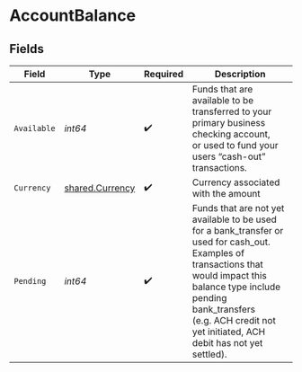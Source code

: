 # AccountBalance


## Fields

| Field                                                                                                                                                                                                                                                     | Type                                                                                                                                                                                                                                                      | Required                                                                                                                                                                                                                                                  | Description                                                                                                                                                                                                                                               |
| --------------------------------------------------------------------------------------------------------------------------------------------------------------------------------------------------------------------------------------------------------- | --------------------------------------------------------------------------------------------------------------------------------------------------------------------------------------------------------------------------------------------------------- | --------------------------------------------------------------------------------------------------------------------------------------------------------------------------------------------------------------------------------------------------------- | --------------------------------------------------------------------------------------------------------------------------------------------------------------------------------------------------------------------------------------------------------- |
| `Available`                                                                                                                                                                                                                                               | *int64*                                                                                                                                                                                                                                                   | :heavy_check_mark:                                                                                                                                                                                                                                        | Funds that are available to be transferred to your primary business checking account,<br/>or used to fund your users “cash-out” transactions.<br/>                                                                                                        |
| `Currency`                                                                                                                                                                                                                                                | [shared.Currency](../../models/shared/currency.md)                                                                                                                                                                                                        | :heavy_check_mark:                                                                                                                                                                                                                                        | Currency associated with the amount                                                                                                                                                                                                                       |
| `Pending`                                                                                                                                                                                                                                                 | *int64*                                                                                                                                                                                                                                                   | :heavy_check_mark:                                                                                                                                                                                                                                        | Funds that are not yet available to be used for a bank_transfer or used for cash_out. <br/>Examples of transactions that would impact this balance type include pending bank_transfers <br/>(e.g. ACH credit not yet initiated, ACH debit has not yet settled). <br/> |